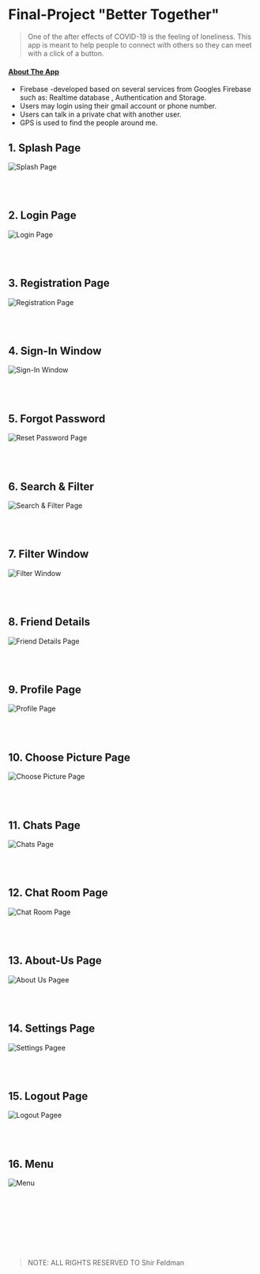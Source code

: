 # Final-Project "Better Together"

> One of the after effects of COVID-19 is the feeling of loneliness. This app is meant to help people to
> connect with others so they can meet with a click of a button.

#### <ins>About The App</ins>
* Firebase -developed based on several services from Googles Firebase such as: Realtime database ,
Authentication and Storage.
* Users may login using their gmail account or phone number.
* Users can talk in a private chat with another user.
* GPS is used to find the people around me.


## **1. Splash Page**

<img  src="./pics/‏‏1.PNG" title="Splash Page" />

<br><br>

## **2. Login Page**

<img  src="./pics/‏‏2.PNG" title="Login Page" />

<br><br>

## **3. Registration Page**

<img  src="./pics/‏‏3.PNG" title="‏‏Registration Page" />

<br><br>

## **4. Sign-In Window**

<img  src="./pics/‏‏4.PNG" title="‏‏Sign-In Window" />

<br><br>


## **5. Forgot Password**

<img  src="./pics/‏‏5.PNG" title="Reset Password Page" />

<br><br>

## **6. Search & Filter**

<img  src="./pics/‏‏6.PNG" title="Search & Filter Page" />

<br><br>

## **7. Filter Window**

<img  src="./pics/‏‏7.PNG" title="Filter Window" />

<br><br>


## **8. Friend Details**

<img  src="./pics/‏‏8.PNG" title="Friend Details Page" />

<br><br>

## **9. Profile Page**

<img  src="./pics/‏‏9.PNG" title="Profile Page" />

<br><br>

## **10. Choose Picture Page**

<img  src="./pics/‏‏10.PNG" title="Choose Picture Page" />

<br><br>

## **11. Chats Page**

<img  src="./pics/‏‏11.PNG" title="Chats Page" />

<br><br>

## **12. Chat Room Page**

<img  src="./pics/‏‏12.PNG" title="Chat Room Page" />

<br><br>


## **13. About-Us Page**

<img  src="./pics/‏‏13.PNG" title="About Us Pagee" />

<br><br>

## **14. Settings Page**

<img  src="./pics/‏‏14.PNG" title="Settings Pagee" />

<br><br>

## **15. Logout Page**

<img  src="./pics/‏‏15.PNG" title="Logout Pagee" />

<br><br>

## **16. Menu**

<img  src="./pics/‏‏16.PNG" title="Menu" />

<br><br>


<br><br><br><br>

> NOTE: ALL RIGHTS RESERVED TO Shir Feldman

